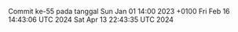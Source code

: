 Commit ke-55 pada tanggal Sun Jan 01 14:00 2023 +0100
Fri Feb 16 14:43:06 UTC 2024
Sat Apr 13 22:43:35 UTC 2024
